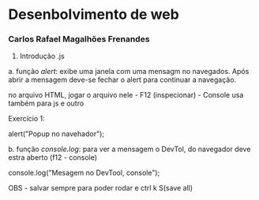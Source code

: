 # Desenbolvimento de web

### Carlos Rafael Magalhões Frenandes

1. Introdução .js

a. função *alert*:
 exibe uma janela com uma mensagm no navegados. Após abrir a mensagem deve-se fechar o alert para continuar a navegação.

 no arquivo HTML, jogar o arquivo nele - F12 (inspecionar) - Console
 usa também para js e outro

 Exercício 1:

 alert("Popup no navehador");


b. função *console.log*:
para ver a mensagem o DevTol, do navegador deve estra aberto (f12 - console)

console.log("Mesagem no DevTool, console");

OBS - salvar sempre para poder rodar e ctrl k S(save all)
